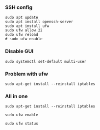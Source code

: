 ### SSH config
```
sudo apt update
sudo apt install openssh-server
sudo apt install ufw
sudo ufw allow 22
sudo ufw reload
# sudo ufw enable
```
### Disable GUI
```
sudo systemctl set-default multi-user
```

### Problem with ufw
```
sudo apt-get install --reinstall iptables
```

### All in one

```
sudo apt-get install --reinstall iptables

sudo ufw enable

sudo ufw status
```
